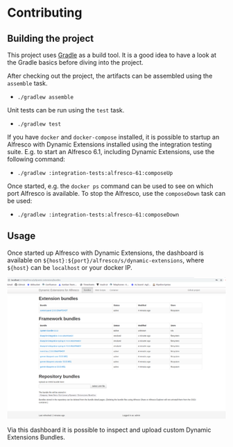 # Contributing

## Building the project
This project uses [Gradle](https://gradle.org/) as a build tool. It is a good idea to have a look at the Gradle basics before
diving into the project.

After checking out the project, the artifacts can be assembled using the `assemble` task.

* `./gradlew assemble`

Unit tests can be run using the `test` task.

* `./gradlew test`

If you have `docker` and `docker-compose` installed, it is possible to startup an Alfresco with Dynamic Extensions
installed using the integration testing suite. E.g. to start an Alfresco 6.1, including Dynamic Extensions, 
use the following command:

* `./gradlew :integration-tests:alfresco-61:composeUp`

Once started, e.g. the `docker ps` command can be used to see on which port Alfresco is available. To stop the Alfresco,
use the `composeDown` task can be used:

* `./gradlew :integration-tests:alfresco-61:composeDown`

## Usage
Once started up Alfresco with Dynamic Extensions, the dashboard is available on 
`${host}:${port}/alfresco/s/dynamic-extensions`, where `${host}` can be `localhost` or your docker IP.

![alt text](assets/DE_Dashboard.png)

Via this dashboard it is possible to inspect and upload custom Dynamic Extensions Bundles. 